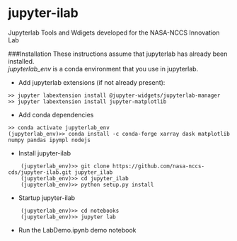 # jupyter-ilab
Jupyterlab Tools and Wdigets developed for the NASA-NCCS Innovation Lab

###Installation
These instructions assume that jupyterlab has already been installed.  
*jupyterlab_env* is a conda environment that you use in jupyterlab.

* Add jupyterlab extensions (if not already present):
```
>> jupyter labextension install @jupyter-widgets/jupyterlab-manager
>> jupyter labextension install jupyter-matplotlib
```   

* Add conda dependencies

```
>> conda activate jupyterlab_env
(jupyterlab_env)>> conda install -c conda-forge xarray dask matplotlib numpy pandas ipympl nodejs
```    

* Install jupyter-ilab

```
    (jupyterlab_env)>> git clone https://github.com/nasa-nccs-cds/jupyter-ilab.git jupyter_ilab
    (jupyterlab_env)>> cd jupyter_ilab
    (jupyterlab_env)>> python setup.py install
```

* Startup jupyter-ilab 

```
    (jupyterlab_env)>> cd notebooks
    (jupyterlab_env)>> jupyter lab
```
* Run the LabDemo.ipynb demo notebook